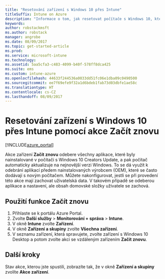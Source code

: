 ```yaml
---
title: "Resetování zařízení s Windows 10 přes Intune"
titleSuffix: Intune on Azure
description: "Informace o tom, jak resetovat počítače s Windows 10, které používají Intune, pomocí akce Začít znovu"
keywords: 
author: robstackmsft
ms.author: robstack
manager: angrobe
ms.date: 08/09/2017
ms.topic: get-started-article
ms.prod: 
ms.service: microsoft-intune
ms.technology: 
ms.assetid: 5aa5cfa3-c483-4099-b40f-578ff8dca425
ms.suite: ems
ms.custom: intune-azure
ms.openlocfilehash: 44633f244536a0033dd51fc06e1dba09c0490500
ms.sourcegitcommit: ee7f69efe9f32a1d6bdeb1fab73d03dbfe1ae58c
ms.translationtype: HT
ms.contentlocale: cs-CZ
ms.lasthandoff: 08/09/2017
---
```

# <a name="use-fresh-start-to-reset-windows-10-devices-with-intune"></a>Resetování zařízení s Windows 10 přes Intune pomocí akce Začít znovu


[!INCLUDE[azure_portal](./includes/azure_portal.md)]

Akce zařízení **Začít znovu** odebere všechny aplikace, které byly nainstalované v počítači s Windows 10 Creators Update, a pak počítač automaticky aktualizuje na nejnovější verzi Windows.
To se dá využít k odebrání aplikací předem nainstalovaných výrobcem (OEM), které se často dodávají s novým počítačem. Můžete nakonfigurovat, jestli se při provedení této akce mají zachovat uživatelská data. V takovém případě se odeberou aplikace a nastavení, ale obsah domovské složky uživatele se zachová.

## <a name="how-to-use-fresh-start"></a>Použití funkce Začít znovu

1. Přihlaste se k portálu Azure Portal.
2. Zvolte **Další služby** > **Monitorování + správa** > **Intune**.
3. V okně **Intune** zvolte **Zařízení**.
4. V okně **Zařízení a skupiny** zvolte **Všechna zařízení**.
5. V seznamu zařízení, která spravujete, zvolte zařízení s Windows 10 Desktop a potom zvolte akci se vzdáleným zařízením **Začít znovu**.

## <a name="next-steps"></a>Další kroky

Stav akce, kterou jste spustili, zobrazíte tak, že v okně **Zařízení a skupiny** zvolíte **Akce zařízení**.

